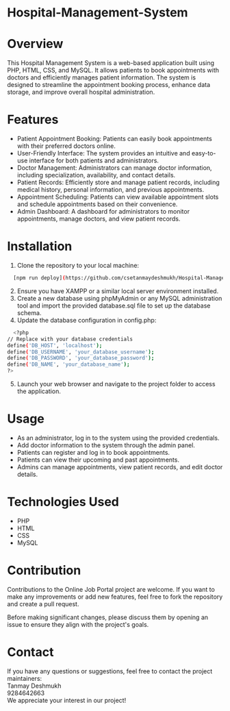 # Hospital-Management-System
# Overview
This Hospital Management System is a web-based application built using PHP, HTML, CSS, and MySQL. It allows patients to book appointments with doctors and efficiently manages patient information. The system is designed to streamline the appointment booking process, enhance data storage, and improve overall hospital administration.

# Features
* Patient Appointment Booking: Patients can easily book appointments with their preferred doctors online.
* User-Friendly Interface: The system provides an intuitive and easy-to-use interface for both patients and administrators.
* Doctor Management: Administrators can manage doctor information, including specialization, availability, and contact details.
* Patient Records: Efficiently store and manage patient records, including medical history, personal information, and previous appointments.
* Appointment Scheduling: Patients can view available appointment slots and schedule appointments based on their convenience.
* Admin Dashboard: A dashboard for administrators to monitor appointments, manage doctors, and view patient records.

# Installation
1. Clone the repository to your local machine:
```bash
  [npm run deploy](https://github.com/csetanmaydeshmukh/Hospital-Management-System)https://github.com/csetanmaydeshmukh/Hospital-Management-System.git
```
2. Ensure you have XAMPP or a similar local server environment installed.
3. Create a new database using phpMyAdmin or any MySQL administration tool and import the provided database.sql file to set up the database schema.
4. Update the database configuration in config.php:
```bash
  <?php
// Replace with your database credentials
define('DB_HOST', 'localhost');
define('DB_USERNAME', 'your_database_username');
define('DB_PASSWORD', 'your_database_password');
define('DB_NAME', 'your_database_name');
?>
```
5. Launch your web browser and navigate to the project folder to access the application.
# Usage
* As an administrator, log in to the system using the provided credentials.
* Add doctor information to the system through the admin panel.
* Patients can register and log in to book appointments.
* Patients can view their upcoming and past appointments.
* Admins can manage appointments, view patient records, and edit doctor details.

# Technologies Used
* PHP
* HTML
* CSS
* MySQL

# Contribution
Contributions to the Online Job Portal project are welcome. If you want to make any improvements or add new features, feel free to fork the repository and create a pull request.

Before making significant changes, please discuss them by opening an issue to ensure they align with the project's goals.

# Contact
If you have any questions or suggestions, feel free to contact the project maintainers:<br>
Tanmay Deshmukh<br>
9284642663<br>
We appreciate your interest in our project!
